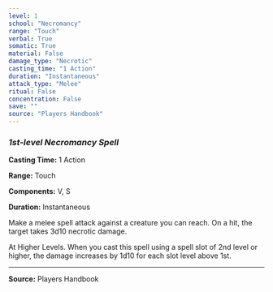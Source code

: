 ```yaml
---
level: 1
school: "Necromancy"
range: "Touch"
verbal: True
somatic: True
material: False
damage_type: "Necrotic"
casting_time: "1 Action"
duration: "Instantaneous"
attack_type: "Melee"
ritual: False
concentration: False
save: ""
source: "Players Handbook"
---
```


### *1st-level Necromancy Spell*

**Casting Time:** 1 Action

**Range:** Touch

**Components:** V, S

**Duration:** Instantaneous

Make a melee spell attack against a creature you can reach. On a hit, the target takes 3d10 necrotic damage.
 
 At Higher Levels. When you cast this spell using a spell slot of 2nd level or higher, the damage increases by 1d10 for each slot level above 1st.

---
**Source:** Players Handbook
